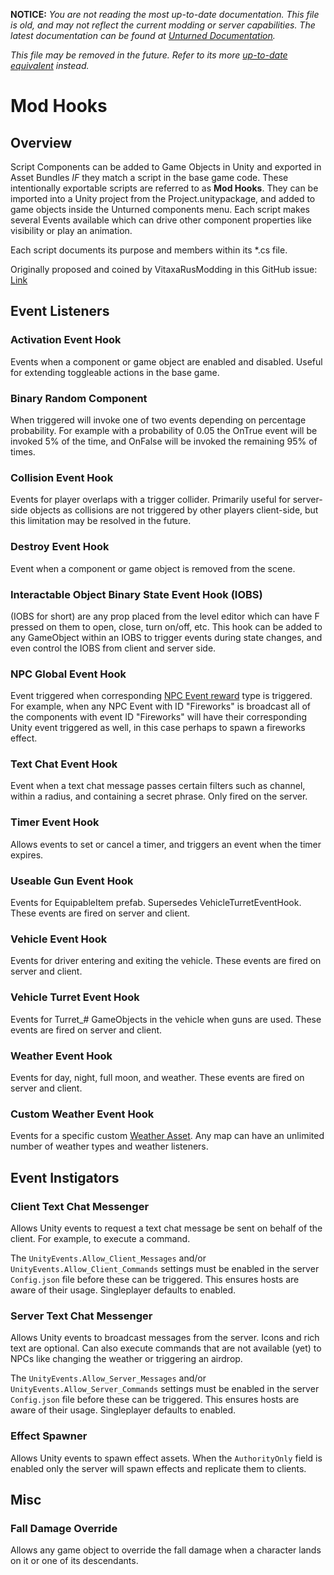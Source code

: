 **NOTICE:** *You are not reading the most up-to-date documentation. This file is old, and may not reflect the current modding or server capabilities. The latest documentation can be found at [Unturned Documentation](https://docs.smartlydressedgames.com/).*

*This file may be removed in the future. Refer to its more [up-to-date equivalent](https://docs.smartlydressedgames.com/en/stable/assets/mod-hooks.html) instead.*

Mod Hooks
=========

Overview
--------

Script Components can be added to Game Objects in Unity and exported in Asset Bundles _IF_ they match a script in the base game code. These intentionally exportable scripts are referred to as __Mod Hooks__. They can be imported into a Unity project from the Project.unitypackage, and added to game objects inside the Unturned components menu. Each script makes several Events available which can drive other component properties like visibility or play an animation.

Each script documents its purpose and members within its *.cs file.

Originally proposed and coined by VitaxaRusModding in this GitHub issue: [Link](https://github.com/SmartlyDressedGames/Unturned-3.x-Community/issues/435)

Event Listeners
---------------

### Activation Event Hook

Events when a component or game object are enabled and disabled. Useful for extending toggleable actions in the base game.

### Binary Random Component

When triggered will invoke one of two events depending on percentage probability. For example with a probability of 0.05 the OnTrue event will be invoked 5% of the time, and OnFalse will be invoked the remaining 95% of times.

### Collision Event Hook

Events for player overlaps with a trigger collider. Primarily useful for server-side objects as collisions are not triggered by other players client-side, but this limitation may be resolved in the future.

### Destroy Event Hook

Event when a component or game object is removed from the scene.

### Interactable Object Binary State Event Hook (IOBS)

(IOBS for short) are any prop placed from the level editor which can have F pressed on them to open, close, turn on/off, etc. This hook can be added to any GameObject within an IOBS to trigger events during state changes, and even control the IOBS from client and server side.

### NPC Global Event Hook

Event triggered when corresponding [NPC Event reward](NPCAsset/Rewards.md#event) type is triggered. For example, when any NPC Event with ID "Fireworks" is broadcast all of the components with event ID "Fireworks" will have their corresponding Unity event triggered as well, in this case perhaps to spawn a fireworks effect.

### Text Chat Event Hook

Event when a text chat message passes certain filters such as channel, within a radius, and containing a secret phrase. Only fired on the server.

### Timer Event Hook

Allows events to set or cancel a timer, and triggers an event when the timer expires.

### Useable Gun Event Hook

Events for EquipableItem prefab. Supersedes VehicleTurretEventHook. These events are fired on server and client.

### Vehicle Event Hook

Events for driver entering and exiting the vehicle. These events are fired on server and client.

### Vehicle Turret Event Hook

Events for Turret_# GameObjects in the vehicle when guns are used. These events are fired on server and client.

### Weather Event Hook

Events for day, night, full moon, and weather. These events are fired on server and client.

### Custom Weather Event Hook

Events for a specific custom [Weather Asset](WeatherAsset.md). Any map can have an unlimited number of weather types and weather listeners.

Event Instigators
-----------------

### Client Text Chat Messenger

Allows Unity events to request a text chat message be sent on behalf of the client. For example, to execute a command.

The `UnityEvents.Allow_Client_Messages` and/or `UnityEvents.Allow_Client_Commands` settings must be enabled in the server `Config.json` file before these can be triggered. This ensures hosts are aware of their usage. Singleplayer defaults to enabled.

### Server Text Chat Messenger

Allows Unity events to broadcast messages from the server. Icons and rich text are optional. Can also execute commands that are not available (yet) to NPCs like changing the weather or triggering an airdrop.

The `UnityEvents.Allow_Server_Messages` and/or `UnityEvents.Allow_Server_Commands` settings must be enabled in the server `Config.json` file before these can be triggered. This ensures hosts are aware of their usage. Singleplayer defaults to enabled.

### Effect Spawner

Allows Unity events to spawn effect assets. When the `AuthorityOnly` field is enabled only the server will spawn effects and replicate them to clients.

Misc
----

### Fall Damage Override

Allows any game object to override the fall damage when a character lands on it or one of its descendants.
